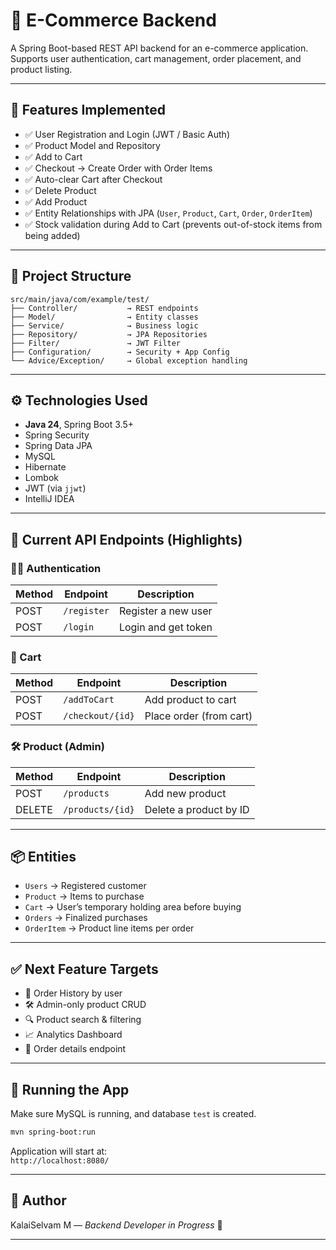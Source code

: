 
# 🛒  E-Commerce Backend

A Spring Boot-based REST API backend for an e-commerce application.  
Supports user authentication, cart management, order placement, and product listing.

---

## 🚀 Features Implemented

- ✅ User Registration and Login (JWT / Basic Auth)
- ✅ Product Model and Repository
- ✅ Add to Cart
- ✅ Checkout → Create Order with Order Items
- ✅ Auto-clear Cart after Checkout
- ✅ Delete Product
- ✅ Add Product
- ✅ Entity Relationships with JPA (`User`, `Product`, `Cart`, `Order`, `OrderItem`)
- ✅ Stock validation during Add to Cart (prevents out-of-stock items from being added)

---

## 📁 Project Structure

```
src/main/java/com/example/test/
├── Controller/           → REST endpoints
├── Model/                → Entity classes
├── Service/              → Business logic
├── Repository/           → JPA Repositories
├── Filter/               → JWT Filter
├── Configuration/        → Security + App Config
└── Advice/Exception/     → Global exception handling
```

---

## ⚙️ Technologies Used

- **Java 24**, Spring Boot 3.5+
- Spring Security
- Spring Data JPA
- MySQL
- Hibernate
- Lombok
- JWT (via `jjwt`)
- IntelliJ IDEA

---

## 📌 Current API Endpoints (Highlights)

### 🧑‍💻 Authentication
| Method | Endpoint      | Description          |
|--------|---------------|----------------------|
| POST   | `/register`   | Register a new user  |
| POST   | `/login`      | Login and get token  |

### 🛒 Cart
| Method | Endpoint           | Description              |
|--------|--------------------|--------------------------|
| POST   | `/addToCart`       | Add product to cart      |
| POST   | `/checkout/{id}`   | Place order (from cart)  |

### 🛠️ Product (Admin)
| Method | Endpoint           | Description              |
|--------|--------------------|--------------------------|
| POST   | `/products`        | Add new product          |
| DELETE | `/products/{id}`   | Delete a product by ID   |

---

## 📦 Entities

- `Users` → Registered customer
- `Product` → Items to purchase
- `Cart` → User’s temporary holding area before buying
- `Orders` → Finalized purchases
- `OrderItem` → Product line items per order

---

## ✅ Next Feature Targets

- 📜 Order History by user
- 🛠 Admin-only product CRUD
- 🔍 Product search & filtering
- 📈 Analytics Dashboard
- 🧾 Order details endpoint

---

## 🏁 Running the App

Make sure MySQL is running, and database `test` is created.

```bash
mvn spring-boot:run
```

Application will start at:  
`http://localhost:8080/`

---

## 🧠 Author

KalaiSelvam M — *Backend Developer in Progress* 🚀

---
